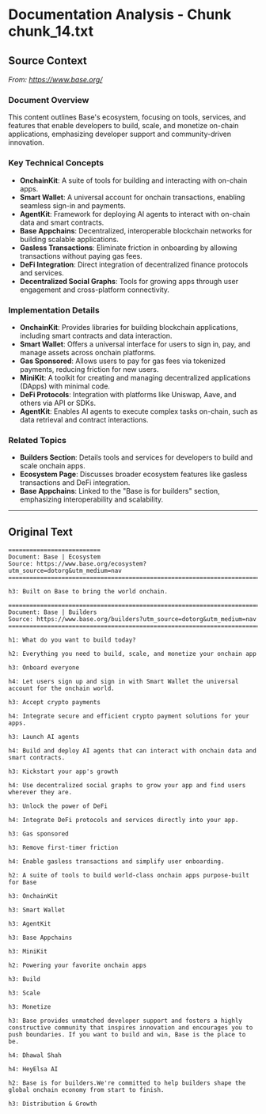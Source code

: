 # Documentation Analysis - Chunk chunk_14.txt

## Source Context
*From: https://www.base.org/*

### Document Overview  
This content outlines Base's ecosystem, focusing on tools, services, and features that enable developers to build, scale, and monetize on-chain applications, emphasizing developer support and community-driven innovation.  

### Key Technical Concepts  
- **OnchainKit**: A suite of tools for building and interacting with on-chain apps.  
- **Smart Wallet**: A universal account for onchain transactions, enabling seamless sign-in and payments.  
- **AgentKit**: Framework for deploying AI agents to interact with on-chain data and smart contracts.  
- **Base Appchains**: Decentralized, interoperable blockchain networks for building scalable applications.  
- **Gasless Transactions**: Eliminate friction in onboarding by allowing transactions without paying gas fees.  
- **DeFi Integration**: Direct integration of decentralized finance protocols and services.  
- **Decentralized Social Graphs**: Tools for growing apps through user engagement and cross-platform connectivity.  

### Implementation Details  
- **OnchainKit**: Provides libraries for building blockchain applications, including smart contracts and data interaction.  
- **Smart Wallet**: Offers a universal interface for users to sign in, pay, and manage assets across onchain platforms.  
- **Gas Sponsored**: Allows users to pay for gas fees via tokenized payments, reducing friction for new users.  
- **MiniKit**: A toolkit for creating and managing decentralized applications (DApps) with minimal code.  
- **DeFi Protocols**: Integration with platforms like Uniswap, Aave, and others via API or SDKs.  
- **AgentKit**: Enables AI agents to execute complex tasks on-chain, such as data retrieval and contract interactions.  

### Related Topics  
- **Builders Section**: Details tools and services for developers to build and scale onchain apps.  
- **Ecosystem Page**: Discusses broader ecosystem features like gasless transactions and DeFi integration.  
- **Base Appchains**: Linked to the "Base is for builders" section, emphasizing interoperability and scalability.

---

## Original Text
```
==========================
Document: Base | Ecosystem
Source: https://www.base.org/ecosystem?utm_source=dotorg&utm_medium=nav
================================================================================

h3: Built on Base to bring the world onchain.

================================================================================
Document: Base | Builders
Source: https://www.base.org/builders?utm_source=dotorg&utm_medium=nav
================================================================================

h1: What do you want to build today?

h2: Everything you need to build, scale, and monetize your onchain app

h3: Onboard everyone

h4: Let users sign up and sign in with Smart Wallet the universal account for the onchain world.

h3: Accept crypto payments

h4: Integrate secure and efficient crypto payment solutions for your apps.

h3: Launch AI agents

h4: Build and deploy AI agents that can interact with onchain data and smart contracts.

h3: Kickstart your app's growth

h4: Use decentralized social graphs to grow your app and find users wherever they are.

h3: Unlock the power of DeFi

h4: Integrate DeFi protocols and services directly into your app.

h3: Gas sponsored

h3: Remove first-timer friction

h4: Enable gasless transactions and simplify user onboarding.

h2: A suite of tools to build world-class onchain apps purpose-built for Base

h3: OnchainKit

h3: Smart Wallet

h3: AgentKit

h3: Base Appchains

h3: MiniKit

h2: Powering your favorite onchain apps

h3: Build

h3: Scale

h3: Monetize

h3: Base provides unmatched developer support and fosters a highly constructive community that inspires innovation and encourages you to push boundaries. If you want to build and win, Base is the place to be.

h4: Dhawal Shah

h4: HeyElsa AI

h2: Base is for builders.We're committed to help builders shape the global onchain economy from start to finish.

h3: Distribution & Growth

```